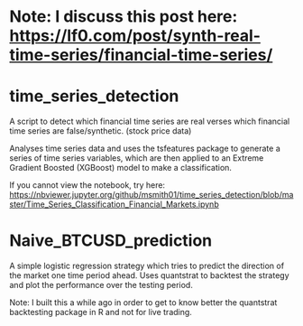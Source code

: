 # Note: I discuss this post here: https://lf0.com/post/synth-real-time-series/financial-time-series/
# time_series_detection
A script to detect which financial time series are real verses which financial time series are false/synthetic. (stock price data)

Analyses time series data and uses the tsfeatures package to generate a series of time series variables, which are then applied to an Extreme Gradient Boosted (XGBoost) model to make a classification.

If you cannot view the notebook, try here: https://nbviewer.jupyter.org/github/msmith01/time_series_detection/blob/master/Time_Series_Classification_Financial_Markets.ipynb

# Naive_BTCUSD_prediction

A simple logistic regression strategy which tries to predict the direction of the market one time period ahead. Uses quantstrat to backtest the strategy and plot the performance over the testing period.

Note: I built this a while ago in order to get to know better the quantstrat backtesting package in R and not for live trading.
